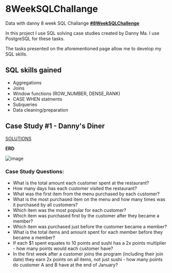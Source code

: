 # 8WeekSQLChallange
Data with danny 8 week SQL Challange
<b>[#8WeekSQLChallenge](https://8weeksqlchallenge.com/ )</b>


In this project I use SQL solving case studies created by Danny Ma. 
I use PostgreSQL for these tasks.

The tasks presented on the aforementioned page allow me to develop my SQL skills.

## SQL skills gained
- Aggregations
- Joins
- Window functions (ROW_NUMBER, DENSE_RANK)
- CASE WHEN statments
- Subqueries
- Data cleaning/preparation


## Case Study #1 - Danny's Diner
[SOLUTIONS](https://github.com/kostekmmz/8weeksqlchallange/tree/main/Case%20Study%20%231-%20Danny's%20Diner)


<b>ERD</b> 

![image](https://github.com/kostekmmz/8weeksqlchallange/assets/148641524/94a98d04-c3a6-4ac8-95ac-95ef1e579b39)

### Case Study Questions:
* What is the total amount each customer spent at the restaurant?
* How many days has each customer visited the restaurant?
* What was the first item from the menu purchased by each customer?
* What is the most purchased item on the menu and how many times was it purchased by all customers?
* Which item was the most popular for each customer?
* Which item was purchased first by the customer after they became a member?
* Which item was purchased just before the customer became a member?
* What is the total items and amount spent for each member before they became a member?
* If each $1 spent equates to 10 points and sushi has a 2x points multiplier - how many points would each customer have?
* In the first week after a customer joins the program (including their join date) they earn 2x points on all items, not just sushi - how many points do customer A and B have at the end of January?
